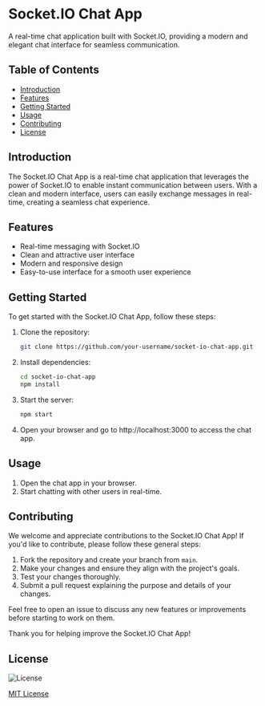 # Socket.IO Chat App

A real-time chat application built with Socket.IO, providing a modern and elegant chat interface for seamless communication.

## Table of Contents

- [Introduction](#introduction)
- [Features](#features)
- [Getting Started](#getting-started)
- [Usage](#usage)
- [Contributing](#contributing)
- [License](#license)

## Introduction

The Socket.IO Chat App is a real-time chat application that leverages the power of Socket.IO to enable instant communication between users. With a clean and modern interface, users can easily exchange messages in real-time, creating a seamless chat experience.

## Features

- Real-time messaging with Socket.IO
- Clean and attractive user interface
- Modern and responsive design
- Easy-to-use interface for a smooth user experience

## Getting Started

To get started with the Socket.IO Chat App, follow these steps:

1. Clone the repository:

   ```bash
   git clone https://github.com/your-username/socket-io-chat-app.git

   ```

2. Install dependencies:

   ```bash
   cd socket-io-chat-app
   npm install

   ```

3. Start the server:

   ```bash
   npm start

   ```

4. Open your browser and go to http://localhost:3000 to access the chat app.

## Usage

1. Open the chat app in your browser.
2. Start chatting with other users in real-time.

## Contributing

We welcome and appreciate contributions to the Socket.IO Chat App! If you'd like to contribute, please follow these general steps:

1. Fork the repository and create your branch from `main`.
2. Make your changes and ensure they align with the project's goals.
3. Test your changes thoroughly.
4. Submit a pull request explaining the purpose and details of your changes.

Feel free to open an issue to discuss any new features or improvements before starting to work on them.

Thank you for helping improve the Socket.IO Chat App!

## License

![License](https://img.shields.io/badge/license-MIT-blue)

[MIT License](LICENSE)
